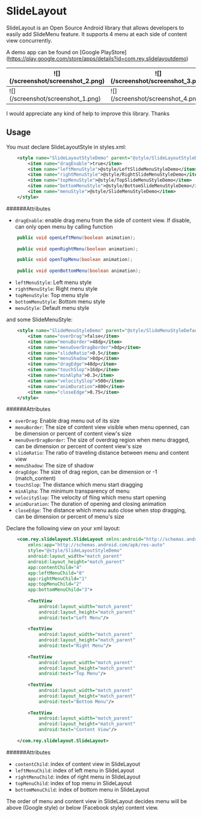 SlideLayout
===========

SlideLayout is an Open Source Android library that allows developers to easily add SlideMenu feature. It supports 4 menu at each side of content view concurrently.

A demo app can be found on [Google PlayStore] (https://play.google.com/store/apps/details?id=com.rey.slidelayoutdemo)

![] (/screenshot/screenshot_2.png) | ![] (/screenshot/screenshot_3.png)
------------- | -------------
![] (/screenshot/screenshot_1.png)  | ![] (/screenshot/screenshot_4.png) 

I would appreciate any kind of help to improve this library. Thanks

Usage
-----

You must declare SlideLayoutStyle in styles.xml:

```xml
    <style name="SlideLayoutStyleDemo" parent="@style/SlideLayoutStyleDefault">
        <item name="dragEnable">true</item>
        <item name="leftMenuStyle">@style/LeftSlideMenuStyleDemo</item>        
        <item name="rightMenuStyle">@style/RightSlideMenuStyleDemo</item>  
        <item name="topMenuStyle">@style/TopSlideMenuStyleDemo</item>
        <item name="bottomMenuStyle">@style/BottomSlideMenuStyleDemo</item>
        <item name="menuStyle">@style/SlideMenuStyleDemo</item>
    </style>
```

######Attributes

* `dragEnable`: enable drag menu from the side of content view. If disable, can only open menu by calling function
```java
    public void openLeftMenu(boolean animation);
    
    public void openRightMenu(boolean animation);

    public void openTopMenu(boolean animation);
    
    public void openBottomMenu(boolean animation);
```

* `leftMenuStyle`: Left menu style
* `rightMenuStyle`: Right menu style
* `topMenuStyle`: Top menu style
* `bottomMenuStyle`: Bottom menu style
* `menuStyle`: Default menu style

 and some SlideMenuStyle:

```xml
    <style name="SlideMenuStyleDemo" parent="@style/SlideMenuStyleDefault">
        <item name="overDrag">false</item>
        <item name="menuBorder">48dp</item>
        <item name="menuOverDragBorder">0dp</item>
        <item name="slideRatio">0.5</item>
        <item name="menuShadow">8dp</item>
        <item name="dragEdge">48dp</item>
        <item name="touchSlop">16dp</item>
        <item name="minAlpha">0.3</item>
        <item name="velocitySlop">500</item>
        <item name="animDuration">800</item>
        <item name="closeEdge">0.75</item>
    </style>
```

######Attributes

* `overDrag`: Enable drag menu out of its size
* `menuBorder`: The size of content view visible when menu openned, can be dimension or percent of content view's size
* `menuOverDragBorder`: The size of overdrag region when menu dragged, can be dimension or percent of content view's size
* `slideRatio`: The ratio of traveling distance between menu and content view
* `menuShadow`: The size of shadow
* `dragEdge`: The size of drag region, can be dimension or -1 (match_content)
* `touchSlop`: The distance which menu start dragging
* `minAlpha`: The minimum transparency of menu 
* `velocitySlop`: The velocity of fling which menu start opening
* `animDuration`: The duration of opening and closing animation
* `closeEdge`: The distance which menu auto close when stop dragging, can be dimension or percent of menu's size

Declare the following view on your xml layout:

```xml
    <com.rey.slidelayout.SlideLayout xmlns:android="http://schemas.android.com/apk/res/android"
        xmlns:app="http://schemas.android.com/apk/res-auto"
        style="@style/SlideLayoutStyleDemo"
        android:layout_width="match_parent"
        android:layout_height="match_parent"
        app:contentChild="4"
        app:leftMenuChild="0"
        app:rightMenuChild="1"
        app:topMenuChild="2"
        app:bottomMenuChild="3">
        
        <TextView 
            android:layout_width="match_parent"
            android:layout_height="match_parent"
            android:text="Left Menu"/>
        
        <TextView 
            android:layout_width="match_parent"
            android:layout_height="match_parent"
            android:text="Right Menu"/>
        
        <TextView 
            android:layout_width="match_parent"
            android:layout_height="match_parent"
            android:text="Top Menu"/>
        
        <TextView 
            android:layout_width="match_parent"
            android:layout_height="match_parent"
            android:text="Bottom Menu"/>
        
        <TextView 
            android:layout_width="match_parent"
            android:layout_height="match_parent"
            android:text="Content View"/>
        
    </com.rey.slidelayout.SlideLayout>
```

######Attributes

* `contentChild`: index of content view in SlideLayout
* `leftMenuChild`: index of left menu in SlideLayout
* `rightMenuChild`:  index of right menu in SlideLayout
* `topMenuChild`:  index of top menu in SlideLayout
* `bottomMenuChild`:  index of bottom menu in SlideLayout

The order of menu and content view in SlideLayout decides menu will be above (Google style) or below (Facebook style) content view.
